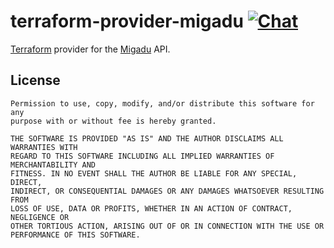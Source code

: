 <!--
SPDX-FileCopyrightText: The terraform-provider-migadu Authors
SPDX-License-Identifier: 0BSD
 -->

# terraform-provider-migadu [![Chat](https://img.shields.io/badge/matrix-%23talk.metio:matrix.org-brightgreen.svg?style=social&label=Matrix)](https://matrix.to/#/#talk.metio:matrix.org)

[Terraform](https://www.terraform.io/) provider for the [Migadu](https://www.migadu.com/api/) API.

[//]: # (Available in the [Terraform Registry]&#40;https://registry.terraform.io/providers/metio/migadu/&#41;.)

## License

```
Permission to use, copy, modify, and/or distribute this software for any
purpose with or without fee is hereby granted.

THE SOFTWARE IS PROVIDED "AS IS" AND THE AUTHOR DISCLAIMS ALL WARRANTIES WITH
REGARD TO THIS SOFTWARE INCLUDING ALL IMPLIED WARRANTIES OF MERCHANTABILITY AND
FITNESS. IN NO EVENT SHALL THE AUTHOR BE LIABLE FOR ANY SPECIAL, DIRECT,
INDIRECT, OR CONSEQUENTIAL DAMAGES OR ANY DAMAGES WHATSOEVER RESULTING FROM
LOSS OF USE, DATA OR PROFITS, WHETHER IN AN ACTION OF CONTRACT, NEGLIGENCE OR
OTHER TORTIOUS ACTION, ARISING OUT OF OR IN CONNECTION WITH THE USE OR
PERFORMANCE OF THIS SOFTWARE.
```
